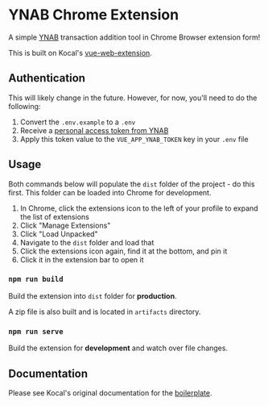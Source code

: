 # YNAB Chrome Extension

A simple [YNAB](https://www.youneedabudget.com/) transaction addition tool in Chrome Browser extension form!

This is built on Kocal's [vue-web-extension](https://github.com/Kocal/vue-web-extension/tree/master).

## Authentication

This will likely change in the future. However, for now, you'll need to do the following:

1. Convert the `.env.example` to a `.env`
1. Receive a [personal access token from YNAB](https://api.youneedabudget.com/#personal-access-tokens)
1. Apply this token value to the `VUE_APP_YNAB_TOKEN` key in your `.env` file

## Usage

Both commands below will populate the `dist` folder of the project - do this first. This folder can be loaded into Chrome for development.

1. In Chrome, click the extensions icon to the left of your profile to expand the list of extensions
1. Click "Manage Extensions"
1. Click "Load Unpacked"
1. Navigate to the `dist` folder and load that
1. Click the extensions icon again, find it at the bottom, and pin it
1. Click it in the extension bar to open it

### `npm run build`

Build the extension into `dist` folder for **production**.

A zip file is also built and is located in `artifacts` directory.

### `npm run serve`

Build the extension for **development** and watch over file changes.

## Documentation

Please see Kocal's original documentation for the [boilerplate](https://v1-vue-web-extension.netlify.app/).

